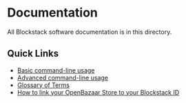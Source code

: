 # Documentation

All Blockstack software documentation is in this directory. 

## Quick Links

* [Basic command-line usage](https://github.com/ysi/ysi-core/blob/master/docs/basic_usage.md)
* [Advanced command-line usage](https://github.com/ysi/ysi-core/blob/master/docs/advanced_usage.md)
* [Glossary of Terms](https://github.com/ysi/ysi-core/blob/master/docs/glossary.md)
* [How to link your OpenBazaar Store to your Blockstack ID](https://github.com/ysi/ysi-core/blob/master/docs/openbazaar.md)
